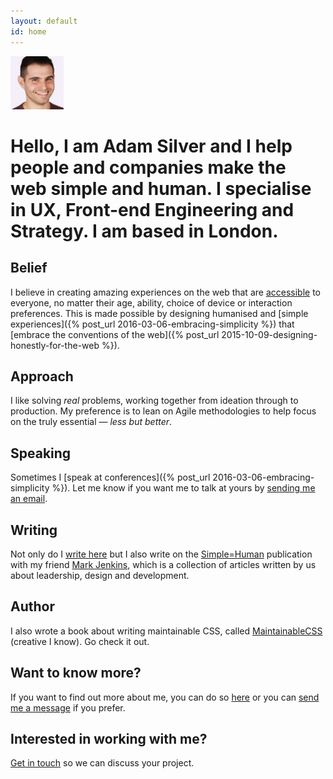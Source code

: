 ```yaml
---
layout: default
id: home
---
```


<div class="face">
	<img src="/assets/img/adam2.jpg" alt="Adam Photo" width="85" height="85">
</div>

# Hello, I am Adam Silver and I help people and companies make the web simple and human. I specialise in UX, Front-end Engineering and Strategy. I am based in London.

## Belief

I believe in creating amazing experiences on the web that are [accessible](/articles/the-role-of-the-front-end-developer/#accessibility) to everyone, no matter their age, ability, choice of device or interaction preferences. This is made possible by designing humanised and [simple experiences]({% post_url 2016-03-06-embracing-simplicity %}) that [embrace the conventions of the web]({% post_url 2015-10-09-designing-honestly-for-the-web %}).

## Approach

I like solving *real* problems, working together from ideation through to production. My preference is to lean on Agile methodologies to help focus on the truly essential &mdash; <em>less but better</em>.

## Speaking

Sometimes I [speak at conferences]({% post_url 2016-03-06-embracing-simplicity %}). Let me know if you want me to talk at yours by [sending me an email](mailto:adambsilver+speaking@gmail.com).

## Writing

Not only do I [write here](/articles/) but I also write on the [Simple=Human](http://medium.com/simple-human) publication with my friend [Mark Jenkins](http://theluckystrike.co.uk), which is a collection of articles written by us about leadership, design and development.

## Author

I also wrote a book about writing maintainable CSS, called [MaintainableCSS](http://maintainablecss.com) (creative I know). Go check it out.

## Want to know more?

If you want to find out more about me, you can do so [here](/about/) or you can [send me a message](mailto:adambsilver+project@gmail.com) if you prefer.

## Interested in working with me?

[Get in touch](mailto:adambsilver+project@gmail.com) so we can discuss your project.
